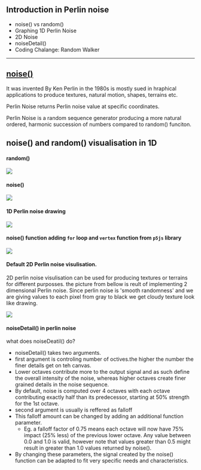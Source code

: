 ## Introduction in Perlin noise

* noise() vs random()
* Graphing 1D Perlin Noise
* 2D Noise
* noiseDetail()
* Coding Chalange: Random Walker

---
## [noise()](https://p5js.org/reference/#/p5/noise)

It was invented By Ken Perlin in the 1980s is mostly sued in hraphical applications to produce textures, natural motion, shapes, terrains etc.

Perlin Noise returns Perlin noise value at specific coordinates.

Perlin Noise is a random sequence generator producing a more natural ordered, harmonic succession of numbers compared to random() funciton. 

## noise() and random() visualisation in 1D

#### random()
![](https://i.imgur.com/LTcchHT.gif)

#### noise()
![](https://i.imgur.com/xjO1Sy0.gif)


#### 1D Perlin noise drawing
![](https://i.imgur.com/B76SDg6.gif)

#### noise() function adding `for` loop and `vertex` function from `p5js` library
![](https://i.imgur.com/S1is2GJ.gif)


#### Default 2D Perlin noise visulisation.
 2D perlin noise visulisation can be used for producing textures or terrains for different purposses. the picture from bellow is reult of implementing 2 dimensional Perlin noise. Since perlin noise is 'smooth randomness' and we are giving values to each pixel from gray to black we get cloudy texture look like drawing.


![](https://i.imgur.com/WETmmv9.png)


#### noiseDetail() in perlin noise

what does noiseDeatil() do?

* noiseDetail() takes two arguments.
* first argument is controling number of octives.the higher the number the finer details get on teh canvas.
* Lower octaves contribute more to the output signal and as such define the overall intensity of the noise, whereas higher octaves create finer grained details in the noise sequence.
* By default, noise is computed over 4 octaves with each octave contributing exactly half than its predecessor, starting at 50% strength for the 1st octave. 
* second argument is usually is reffered as falloff
* This falloff amount can be changed by adding an additional function parameter. 
    * Eg. a falloff factor of 0.75 means each octave will now have 75% impact (25% less) of the previous lower octave. Any value between 0.0 and 1.0 is valid, however note that values greater than 0.5 might result in greater than 1.0 values returned by noise().
* By changing these parameters, the signal created by the noise() function can be adapted to fit very specific needs and characteristics.